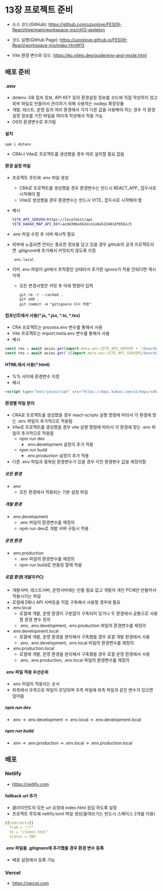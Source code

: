 # 13장 프로젝트 준비
* 소스 코드(GitHub): <https://github.com/uzoolove/FES09-React/tree/main/workspace-ins/ch13-skeleton>
* 코드 실행(GitHub Page): <https://uzoolove.github.io/FES09-React/workspace-ins/index.html#13>

* Vite 환경 변수와 모드: <https://ko.vitejs.dev/guide/env-and-mode.html>

## 배포 준비
### .env
* dotenv: DB 접속 정보, API KEY 등의 환경설정 정보를 코드에 직접 작성하지 않고 외부 파일로 만들어서 관리하기 위해 사용하는 nodejs 확장모듈
* 개발, 테스트, 운영 등의 여러 환경에서 각각 다른 값을 사용해야 하는 경우 각 환경 설정 정보를 가진 파일을 여러개 작성해서 적용 가능
* OS의 환경변수로 추가됨

#### 설치
```
npm i dotenv
```
* CRA나 Vite로 프로젝트를 생성했을 경우 따로 설치할 필요 없음
#### 환경 설정 파일
* 프로젝트 루트에 .env 파일 생성
  - CRA로 프로젝트를 생성했을 경우 환경변수는 반드시 REACT_APP_ 접두사로 시작해야 함
  - Vite로 생성했을 경우 환경변수는 반드시 VITE_ 접두사로 시작해야 함
* 예시
  ```sh
  VITE_API_SERVER=https://localhost/api
  VITE_KAKAO_MAP_API_KEY=acd4396a562ece1a9a522481df8561c5
  ```

* .env 파일 수정 후 서버 재시작 필요
* 외부에 노출되면 안되는 중요한 정보를 담고 있을 경우 github의 공개 프로젝트라면 .gitignore에 추가해서 커밋되지 않도록 지정
  ```
  .env.local
  ```

* 이미 .env 파일이 git에서 추적중인 상태라서 추가한 ignore가 적용 안되다면 캐시 삭제
  - 모든 변경사항은 커밋 후 아래 명령어 입력
    ```shell
    git rm -r --cached .
    git add .
    git commit -m "gitignore 다시 적용"
    ```

#### 컴포넌트에서 사용(*.js, *.jsx, *.ts, *.tsx)
* CRA 프로젝트는 process.env 변수를 통해서 사용
* Vite 프로젝트는 import.meta.env 변수를 통해서 사용
* 예시
```js
const res = await axios.get(import.meta.env.VITE_API_SERVER + '/boards');
const res = await axios.get(`${import.meta.env.VITE_API_SERVER}/boards`);
```

#### HTML에서 사용(*.html)
* %% 사이에 환경변수 지정
* 예시
```html
<script type="text/javascript" src="https://dapi.kakao.com/v2/maps/sdk.js?appkey=%VITE_KAKAO_MAP_API_KEY%"></script>
```

#### 환경별 파일 분리
* CRA로 프로젝트를 생성했을 경우 react-scripts 실행 명령에 따라서 각 환경에 맞는 .env 파일이 추가적으로 적용됨
* Vite로 프로젝트를 생성했을 경우 vite 실행 명령에 따라서 각 환경에 맞는 .env 파일이 추가적으로 적용됨
  - npm run dev
    + .env.development 설정이 추가 적용
  - npm run build
    + .env.production 설정이 추가 적용
* 다른 .env 파일과 중복된 환경변수가 있을 경우 이전 환경변수 값을 재정의함

##### 모든 환경
* .env
  - 모든 환경에서 적용되는 기본 설정 파일

##### 개발 환경
* .env.development
  - .env 파일의 환경변수를 재정의
  - npm run dev로 개발 서버 구동시 적용

##### 운영 환경
* .env.production
  - .env 파일의 환경변수를 재정의
  - npm run build로 번들링 할때 적용

##### 로컬 환경(개발자 PC)
* 개발서버, 테스트서버, 운영서버에는 만들 필요 없고 개발자 개인 PC에만 만들어서 적용시키는 파일
* 로컬에 DB나 API 서버등을 직접 구축해서 사용할 경우에 필요
* .env.local
  - 로컬에 개발, 운영 환경이 구분없이 구축되어 있거나 두 환경에서 공통으로 사용할 환경 변수 정의
  - .env, .env.development, .env.production 파일의 환경변수를 재정의
* .env.development.local
  - 로컬에 개발, 운영 환경을 분리해서 구축했을 경우 로컬 개발 환경에서 사용
  - .env, .env.development, .env.local 파일의 환경변수를 재정의
* .env.production.local
  - 로컬에 개발, 운영 환경을 분리해서 구축했을 경우 로컬 운영 환경에서 사용
  - .env, .env.production, .env.local 파일의 환경변수를 재정의

#### .env 파일 적용 우선순위
* .env 파일이 적용되는 순서
* 좌측에서 우측으로 파일이 로딩되며 우측 파일에 좌측 파일과 같은 변수가 있으면 덮어씀

##### npm run dev
* .env -> .env.development -> .env.local -> .env.development.local

##### npm run build
* .env -> .env.production -> .env.local -> .env.production.local

## 배포
### Netlify
* <https://netlify.com>

#### fallback url 추가
  - 클라이언트의 모든 url 요청에 index.html 응답 하도록 설정
  - 프로젝트 루트에 netlify.toml 파일 생성(들여쓰기는 반드시 스페이스 2개를 이용)
```yaml
[[redirects]]
  from = "/*"
  to = "/index.html"
  status = 200
```

#### .env 파일을 .gitignore에 추가했을 경우 환경 변수 등록
* 배포 설정에서 등록 가능

### Vercel
* <https://vercel.com>